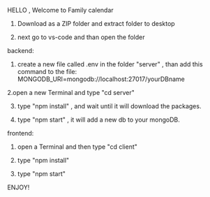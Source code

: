 HELLO , Welcome to Family calendar

1. Download as a ZIP folder and extract folder to desktop

2. next go to vs-code and than open the folder

backend:
1. create a new file called .env in the folder "server" , than add this command to the file:
   MONGODB_URI=mongodb://localhost:27017/yourDBname

2.open a new Terminal and type "cd server"

3. type "npm install" , and wait until it will download the packages.

4. type "npm start" , it will add a new db to your mongoDB.

frontend:

1. open a Terminal and then type "cd client"

2. type "npm install" 

3. type "npm start"

ENJOY!
